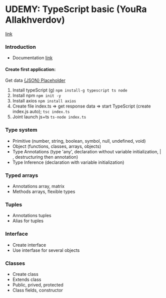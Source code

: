 # UDEMY: TypeScript basic (YouRa Allakhverdov)
[link](https://www.udemy.com/course/typescript-bootcamp/learn/lecture/26214098?start=0#overview)

### Introduction
- Documentation [link](https://www.typescriptlang.org/docs/)

#### Create first application:
Get data <a href="https://jsonplaceholder.typicode.com/todos" target="_blank">{JSON} Placeholder</a>
1. Install typeScript (g) 
`npm install-g typescript ts node` 
2. Install npm 
`npm init -y` 
3. Install axios 
`npm install axios` 
4. Create file index.ts => get response data => start TypeScript (create index.js auto); 
`tsc index.ts`   
5. Joint launch js+ts 
`ts-node index.ts` 

### Type system
- Primitive (number, string, boolean, symbol, null, undefined, void)
- Object (functions, classes, arrays, objects)
- Type Annotations (type 'any', declaration without variable initialization, | , destructuring then annotation)
- Type Inference (declaration with variable initialization)

### Typed arrays
- Annotations array, matrix
- Methods arrays, flexible types

### Tuples
- Annotations tuples
- Alias for tuples

### Interface
- Create interface
- Use interfase for several objects

### Classes
- Create class
- Extends class
- Public, prived, protected
- Сlass fields, constructor







